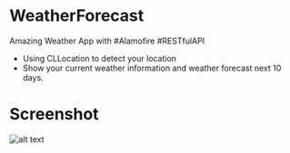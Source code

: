 # WeatherForecast
Amazing Weather App with #Alamofire #RESTfulAPI
- Using CLLocation to detect your location
- Show your current weather information and weather forecast next 10 days.
# Screenshot
![alt text](https://image.ibb.co/hKQ34k/weatherapp.png)

